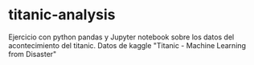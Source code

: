# titanic-analysis
Ejercicio con python pandas y Jupyter notebook sobre los datos del acontecimiento del titanic. Datos de kaggle "Titanic - Machine Learning from Disaster"
